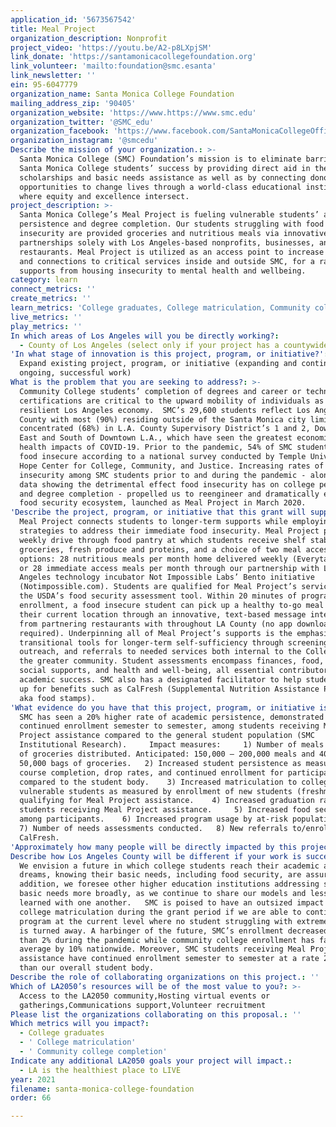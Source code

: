 ```yaml
---
application_id: '5673567542'
title: Meal Project
organization_description: Nonprofit
project_video: 'https://youtu.be/A2-p8LXpjSM'
link_donate: 'https://santamonicacollegefoundation.org'
link_volunteer: 'mailto:foundation@smc.esanta'
link_newsletter: ''
ein: 95-6047779
organization_name: Santa Monica College Foundation
mailing_address_zip: '90405'
organization_website: 'https://www.https://www.smc.edu'
organization_twitter: '@SMC_edu'
organization_facebook: 'https://www.facebook.com/SantaMonicaCollegeOfficial/'
organization_instagram: '@smcedu'
Describe the mission of your organization.: >-
  Santa Monica College (SMC) Foundation’s mission is to eliminate barriers to
  Santa Monica College students’ success by providing direct aid in the form of
  scholarships and basic needs assistance as well as by connecting donors with
  opportunities to change lives through a world-class educational institution
  where equity and excellence intersect.
project_description: >-
  Santa Monica College’s Meal Project is fueling vulnerable students’ academic
  persistence and degree completion. Our students struggling with food
  insecurity are provided groceries and nutritious meals via innovative
  partnerships solely with Los Angeles-based nonprofits, businesses, and
  restaurants. Meal Project is utilized as an access point to increase screening
  and connections to critical services inside and outside SMC, for a range of
  supports from housing insecurity to mental health and wellbeing.  
category: learn
connect_metrics: ''
create_metrics: ''
learn_metrics: 'College graduates, College matriculation, Community college completion'
live_metrics: ''
play_metrics: ''
In which areas of Los Angeles will you be directly working?:
  - County of Los Angeles (select only if your project has a countywide benefit)
'In what stage of innovation is this project, program, or initiative?': >-
  Expand existing project, program, or initiative (expanding and continuing
  ongoing, successful work)
What is the problem that you are seeking to address?: >-
  Community College students’ completion of degrees and career or technical
  certifications are critical to the upward mobility of individuals as well as a
  resilient Los Angeles economy.  SMC’s 29,600 students reflect Los Angeles
  County with most (90%) residing outside of the Santa Monica city limits and
  concentrated (68%) in L.A. County Supervisory District’s 1 and 2, Downtown,
  East and South of Downtown L.A., which have seen the greatest economic and
  health impacts of COVID-19. Prior to the pandemic, 54% of SMC students were
  food insecure according to a national survey conducted by Temple University’s
  Hope Center for College, Community, and Justice. Increasing rates of food
  insecurity among SMC students prior to and during the pandemic - along with
  data showing the detrimental effect food insecurity has on college persistence
  and degree completion - propelled us to reengineer and dramatically expand our
  food security ecosystem, launched as Meal Project in March 2020. 
'Describe the project, program, or initiative that this grant will support to address the problem identified.': >-
  Meal Project connects students to longer-term supports while employing
  strategies to address their immediate food insecurity. Meal Project provides a
  weekly drive through food pantry at which students receive shelf stable
  groceries, fresh produce and proteins, and a choice of two meal access
  options: 28 nutritious meals per month home delivered weekly (Everytable.com),
  or 28 immediate access meals per month through our partnership with Los
  Angeles technology incubator Not Impossible Labs’ Bento initiative
  (Notimpossible.com). Students are qualified for Meal Project’s services using
  the USDA’s food security assessment tool. Within 20 minutes of program
  enrollment, a food insecure student can pick up a healthy to-go meal near
  their current location through an innovative, text-based message interface
  from partnering restaurants with throughout LA County (no app download
  required). Underpinning all of Meal Project’s supports is the emphasis on
  transitional tools for longer-term self-sufficiency through screening,
  outreach, and referrals to needed services both internal to the College and in
  the greater community. Student assessments encompass finances, food, housing,
  social supports, and health and well-being, all essential contributors to
  academic success. SMC also has a designated facilitator to help students sign
  up for benefits such as CalFresh (Supplemental Nutrition Assistance Program
  aka food stamps). 
'What evidence do you have that this project, program, or initiative is or will be successful, and how will you define and measure success?': >-
  SMC has seen a 20% higher rate of academic persistence, demonstrated through
  continued enrollment semester to semester, among students receiving Meal
  Project assistance compared to the general student population (SMC
  Institutional Research).     Impact measures:     1) Number of meals and bags
  of groceries distributed. Anticipated: 150,000 – 200,000 meals and 40,000 –
  50,000 bags of groceries.   2) Increased student persistence as measured by
  course completion, drop rates, and continued enrollment for participants
  compared to the student body.    3) Increased matriculation to college among
  vulnerable students as measured by enrollment of new students (freshman)
  qualifying for Meal Project assistance.    4) Increased graduation rates among
  students receiving Meal Project assistance.     5) Increased food security
  among participants.    6) Increased program usage by at-risk populations.   
  7) Number of needs assessments conducted.   8) New referrals to/enrollment in
  CalFresh.
'Approximately how many people will be directly impacted by this project, program, or initiative?': '13354'
Describe how Los Angeles County will be different if your work is successful.: >-
  We envision a future in which college students reach their academic and career
  dreams, knowing their basic needs, including food security, are assured. In
  addition, we foresee other higher education institutions addressing students’
  basic needs more broadly, as we continue to share our models and lessons
  learned with one another.   SMC is poised to have an outsized impact on
  college matriculation during the grant period if we are able to continue the
  program at the current level where no student struggling with extreme hunger
  is turned away. A harbinger of the future, SMC’s enrollment decreased less
  than 2% during the pandemic while community college enrollment has fallen on
  average by 10% nationwide. Moreover, SMC students receiving Meal Project
  assistance have continued enrollment semester to semester at a rate 20% higher
  than our overall student body.  
Describe the role of collaborating organizations on this project.: ''
Which of LA2050’s resources will be of the most value to you?: >-
  Access to the LA2050 community,Hosting virtual events or
  gatherings,Communications support,Volunteer recruitment
Please list the organizations collaborating on this proposal.: ''
Which metrics will you impact?:
  - College graduates
  - ' College matriculation'
  - ' Community college completion'
Indicate any additional LA2050 goals your project will impact.:
  - LA is the healthiest place to LIVE
year: 2021
filename: santa-monica-college-foundation
order: 66

---
```

